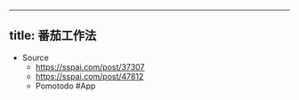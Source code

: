 - ---
  title: 番茄工作法
  ---
- Source
	- https://sspai.com/post/37307
	- https://sspai.com/post/47812
	- Pomotodo #App